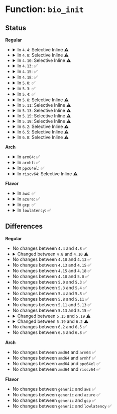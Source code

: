 # Function: <code>bio_init</code>

## Status
<b>Regular</b>
<ul>
<li>
<details>
<summary>In <code>4.4</code>: Selective Inline ⚠️</summary>

```c
void bio_init(struct bio *bio);
```

**Collision:** Unique Global

**Inline:** Selective

**Transformation:** False

**Instances:**

```
In block/bio.c (ffffffff813b0210)
Location: block/bio.c:269
Inline: True
Inline callers:
  - block/bio.c:bio_alloc_bioset
Direct callers:
  - drivers/md/dm.c:dm_create
```
**Symbols:**

```
ffffffff813b0210-ffffffff813b025a: bio_init (STB_GLOBAL)
```
</details>
</li>
<li>
<details>
<summary>In <code>4.8</code>: Selective Inline ⚠️</summary>

```c
void bio_init(struct bio *bio);
```

**Collision:** Unique Global

**Inline:** Selective

**Transformation:** False

**Instances:**

```
In block/bio.c (ffffffff813f51f7)
Location: block/bio.c:273
Inline: True
Inline callers:
  - block/bio.c:bio_alloc_bioset
Direct callers:
  - drivers/md/dm.c:dm_create
```
**Symbols:**

```
ffffffff813f3c60-ffffffff813f3caa: bio_init (STB_GLOBAL)
```
</details>
</li>
<li>
<details>
<summary>In <code>4.10</code>: Selective Inline ⚠️</summary>

```c
void bio_init(struct bio *bio, struct bio_vec *table, short unsigned int max_vecs);
```

**Collision:** Unique Global

**Inline:** Selective

**Transformation:** False

**Instances:**

```
In block/bio.c (ffffffff8140ebd7)
Location: block/bio.c:273
Inline: True
Inline callers:
  - block/bio.c:bio_alloc_bioset
Direct callers:
  - fs/block_dev.c:__blkdev_direct_IO_simple
  - drivers/md/dm.c:dm_create
```
**Symbols:**

```
ffffffff8140d4d0-ffffffff8140d523: bio_init (STB_GLOBAL)
```
</details>
</li>
<li>
<details>
<summary>In <code>4.13</code>: ✅</summary>

```c
void bio_init(struct bio *bio, struct bio_vec *table, short unsigned int max_vecs);
```

**Collision:** Unique Global

**Inline:** No

**Transformation:** False

**Instances:**

```
In block/bio.c (ffffffff8141b230)
Location: block/bio.c:277
Inline: False
Direct callers:
  - fs/block_dev.c:__blkdev_direct_IO_simple
  - block/bio.c:bio_alloc_bioset
  - block/bio.c:bio_alloc_bioset
  - drivers/md/dm.c:dm_create
```
**Symbols:**

```
ffffffff8141b230-ffffffff8141b283: bio_init (STB_GLOBAL)
```
</details>
</li>
<li>
<details>
<summary>In <code>4.15</code>: ✅</summary>

```c
void bio_init(struct bio *bio, struct bio_vec *table, short unsigned int max_vecs);
```

**Collision:** Unique Global

**Inline:** No

**Transformation:** False

**Instances:**

```
In block/bio.c (ffffffff81445e60)
Location: block/bio.c:277
Inline: False
Direct callers:
  - fs/block_dev.c:__blkdev_direct_IO_simple
  - block/bio.c:bio_alloc_bioset
  - block/bio.c:bio_alloc_bioset
  - drivers/md/dm.c:dm_create
```
**Symbols:**

```
ffffffff81445e60-ffffffff81445eb3: bio_init (STB_GLOBAL)
```
</details>
</li>
<li>
<details>
<summary>In <code>4.18</code>: ✅</summary>

```c
void bio_init(struct bio *bio, struct bio_vec *table, short unsigned int max_vecs);
```

**Collision:** Unique Global

**Inline:** No

**Transformation:** False

**Instances:**

```
In block/bio.c (ffffffff81478de0)
Location: block/bio.c:277
Inline: False
Direct callers:
  - fs/block_dev.c:__blkdev_direct_IO_simple
  - block/bio.c:bio_alloc_bioset
  - block/bio.c:bio_alloc_bioset
  - drivers/md/dm.c:dm_create
```
**Symbols:**

```
ffffffff81478de0-ffffffff81478e33: bio_init (STB_GLOBAL)
```
</details>
</li>
<li>
<details>
<summary>In <code>5.0</code>: ✅</summary>

```c
void bio_init(struct bio *bio, struct bio_vec *table, short unsigned int max_vecs);
```

**Collision:** Unique Global

**Inline:** No

**Transformation:** False

**Instances:**

```
In block/bio.c (ffffffff81497040)
Location: block/bio.c:279
Inline: False
Direct callers:
  - fs/block_dev.c:__blkdev_direct_IO_simple
  - fs/iomap.c:iomap_read_page_sync
  - block/bio.c:bio_alloc_bioset
  - block/bio.c:bio_alloc_bioset
  - drivers/lightnvm/core.c:nvm_bb_chunk_sense
  - drivers/md/dm.c:__process_bio
  - drivers/md/dm.c:__split_and_process_bio
```
**Symbols:**

```
ffffffff81497040-ffffffff81497093: bio_init (STB_GLOBAL)
```
</details>
</li>
<li>
<details>
<summary>In <code>5.3</code>: ✅</summary>

```c
void bio_init(struct bio *bio, struct bio_vec *table, short unsigned int max_vecs);
```

**Collision:** Unique Global

**Inline:** No

**Transformation:** False

**Instances:**

```
In block/bio.c (ffffffff814c49b0)
Location: block/bio.c:267
Inline: False
Direct callers:
  - fs/block_dev.c:__blkdev_direct_IO_simple
  - fs/iomap/buffered-io.c:iomap_read_page_sync
  - block/bio.c:bio_alloc_bioset
  - block/bio.c:bio_alloc_bioset
  - drivers/lightnvm/core.c:nvm_bb_chunk_sense
  - drivers/md/dm.c:__process_bio
  - drivers/md/dm.c:__split_and_process_bio
```
**Symbols:**

```
ffffffff814c49b0-ffffffff814c4a00: bio_init (STB_GLOBAL)
```
</details>
</li>
<li>
<details>
<summary>In <code>5.4</code>: ✅</summary>

```c
void bio_init(struct bio *bio, struct bio_vec *table, short unsigned int max_vecs);
```

**Collision:** Unique Global

**Inline:** No

**Transformation:** False

**Instances:**

```
In block/bio.c (ffffffff814dd840)
Location: block/bio.c:270
Inline: False
Direct callers:
  - fs/block_dev.c:__blkdev_direct_IO_simple
  - fs/iomap/buffered-io.c:iomap_read_page_sync
  - block/bio.c:bio_alloc_bioset
  - block/bio.c:bio_alloc_bioset
  - drivers/lightnvm/core.c:nvm_bb_chunk_sense
  - drivers/md/dm.c:__process_bio
  - drivers/md/dm.c:__split_and_process_bio
```
**Symbols:**

```
ffffffff814dd840-ffffffff814dd893: bio_init (STB_GLOBAL)
```
</details>
</li>
<li>
<details>
<summary>In <code>5.8</code>: Selective Inline ⚠️</summary>

```c
void bio_init(struct bio *bio, struct bio_vec *table, short unsigned int max_vecs);
```

**Collision:** Unique Global

**Inline:** Selective

**Transformation:** False

**Instances:**

```
In block/bio.c (ffffffff8153f170)
Location: block/bio.c:274
Inline: True
Inline callers:
  - block/bio.c:bio_alloc_bioset
Direct callers:
  - fs/block_dev.c:__blkdev_direct_IO_simple
  - fs/iomap/buffered-io.c:iomap_read_page_sync
  - drivers/lightnvm/core.c:nvm_bb_chunk_sense
  - drivers/md/dm.c:__process_bio
  - drivers/md/dm.c:__split_and_process_bio
```
**Symbols:**

```
ffffffff8153d1e0-ffffffff8153d233: bio_init (STB_GLOBAL)
```
</details>
</li>
<li>
<details>
<summary>In <code>5.11</code>: Selective Inline ⚠️</summary>

```c
void bio_init(struct bio *bio, struct bio_vec *table, short unsigned int max_vecs);
```

**Collision:** Unique Global

**Inline:** Selective

**Transformation:** False

**Instances:**

```
In block/bio.c (ffffffff8155b968)
Location: block/bio.c:278
Inline: True
Inline callers:
  - block/bio.c:bio_alloc_bioset
Direct callers:
  - fs/block_dev.c:__blkdev_direct_IO_simple
  - fs/iomap/buffered-io.c:iomap_read_page_sync
  - drivers/lightnvm/core.c:nvm_bb_chunk_sense
  - drivers/md/dm.c:__send_empty_flush
```
**Symbols:**

```
ffffffff81559cf0-ffffffff81559d43: bio_init (STB_GLOBAL)
```
</details>
</li>
<li>
<details>
<summary>In <code>5.13</code>: Selective Inline ⚠️</summary>

```c
void bio_init(struct bio *bio, struct bio_vec *table, short unsigned int max_vecs);
```

**Collision:** Unique Global

**Inline:** Selective

**Transformation:** False

**Instances:**

```
In block/bio.c (ffffffff81563aff)
Location: block/bio.c:246
Inline: True
Inline callers:
  - block/bio.c:bio_kmalloc
  - block/bio.c:bio_alloc_bioset
  - block/bio.c:bio_alloc_bioset
  - block/bio.c:bio_alloc_bioset
Direct callers:
  - fs/block_dev.c:__blkdev_direct_IO_simple
  - fs/iomap/buffered-io.c:iomap_read_page_sync
  - block/blk-flush.c:blkdev_issue_flush
  - drivers/lightnvm/core.c:nvm_bb_chunk_sense
  - drivers/md/md.c:sync_page_io
  - drivers/md/dm.c:__send_empty_flush
```
**Symbols:**

```
ffffffff81562600-ffffffff81562653: bio_init (STB_GLOBAL)
```
</details>
</li>
<li>
<details>
<summary>In <code>5.15</code>: Selective Inline ⚠️</summary>

```c
void bio_init(struct bio *bio, struct bio_vec *table, short unsigned int max_vecs);
```

**Collision:** Unique Global

**Inline:** Selective

**Transformation:** False

**Instances:**

```
In block/bio.c (ffffffff815c7453)
Location: block/bio.c:251
Inline: True
Inline callers:
  - block/bio.c:bio_kmalloc
  - block/bio.c:bio_alloc_bioset
  - block/bio.c:bio_alloc_bioset
  - block/bio.c:bio_alloc_bioset
Direct callers:
  - fs/iomap/buffered-io.c:iomap_read_page_sync
  - block/fops.c:__blkdev_direct_IO_simple
  - block/blk-flush.c:blkdev_issue_flush
  - drivers/md/md.c:sync_page_io
  - drivers/md/dm.c:__send_empty_flush
```
**Symbols:**

```
ffffffff815c6220-ffffffff815c62c2: bio_init (STB_GLOBAL)
```
</details>
</li>
<li>
<details>
<summary>In <code>5.19</code>: Selective Inline ⚠️</summary>

```c
void bio_init(struct bio *bio, struct block_device *bdev, struct bio_vec *table, short unsigned int max_vecs, unsigned int opf);
```

**Collision:** Unique Global

**Inline:** Selective

**Transformation:** False

**Instances:**

```
In block/bio.c (ffffffff81672314)
Location: block/bio.c:241
Inline: True
Inline callers:
  - block/bio.c:bio_init_clone
  - block/bio.c:bio_alloc_bioset
  - block/bio.c:bio_alloc_bioset
  - block/bio.c:bio_alloc_bioset
  - block/bio.c:bio_alloc_bioset
Direct callers:
  - fs/iomap/buffered-io.c:iomap_read_folio_sync
  - fs/squashfs/block.c:squashfs_bio_read
  - block/fops.c:__blkdev_direct_IO_simple
  - block/fops.c:__blkdev_direct_IO_simple
  - block/blk-flush.c:blkdev_issue_flush
  - block/blk-map.c:blk_rq_map_kern
  - block/blk-map.c:blk_rq_map_kern
  - block/blk-map.c:bio_map_user_iov
  - block/blk-map.c:bio_copy_user_iov
  - block/blk-crypto-fallback.c:blk_crypto_fallback_clone_bio
  - drivers/md/md.c:sync_page_io
  - drivers/md/md.c:sync_page_io
  - drivers/md/md.c:sync_page_io
  - drivers/md/dm.c:__send_empty_flush
```
**Symbols:**

```
ffffffff81671080-ffffffff81671151: bio_init (STB_GLOBAL)
```
</details>
</li>
<li>
<details>
<summary>In <code>6.2</code>: Selective Inline ⚠️</summary>

```c
void bio_init(struct bio *bio, struct block_device *bdev, struct bio_vec *table, short unsigned int max_vecs, blk_opf_t opf);
```

**Collision:** Unique Global

**Inline:** Selective

**Transformation:** False

**Instances:**

```
In block/bio.c (ffffffff8172dc64)
Location: block/bio.c:247
Inline: True
Inline callers:
  - block/bio.c:bio_init_clone
  - block/bio.c:bio_alloc_bioset
  - block/bio.c:bio_alloc_bioset
  - block/bio.c:bio_alloc_bioset
  - block/bio.c:bio_alloc_bioset
Direct callers:
  - fs/iomap/buffered-io.c:iomap_read_folio_sync
  - fs/squashfs/block.c:squashfs_bio_read
  - block/fops.c:__blkdev_direct_IO_simple
  - block/fops.c:__blkdev_direct_IO_simple
  - block/blk-flush.c:blkdev_issue_flush
  - block/blk-map.c:blk_rq_map_kern
  - block/blk-map.c:blk_rq_map_kern
  - block/blk-map.c:blk_rq_map_bio_alloc
  - block/blk-map.c:bio_copy_user_iov
  - block/blk-crypto-fallback.c:blk_crypto_fallback_clone_bio
  - drivers/md/md.c:sync_page_io
  - drivers/md/md.c:sync_page_io
  - drivers/md/dm.c:__send_empty_flush
```
**Symbols:**

```
ffffffff8172c810-ffffffff8172c8e1: bio_init (STB_GLOBAL)
```
</details>
</li>
<li>
<details>
<summary>In <code>6.5</code>: Selective Inline ⚠️</summary>

```c
void bio_init(struct bio *bio, struct block_device *bdev, struct bio_vec *table, short unsigned int max_vecs, blk_opf_t opf);
```

**Collision:** Unique Global

**Inline:** Selective

**Transformation:** False

**Instances:**

```
In block/bio.c (ffffffff81769ea4)
Location: block/bio.c:246
Inline: True
Inline callers:
  - block/bio.c:bio_init_clone
  - block/bio.c:bio_alloc_bioset
  - block/bio.c:bio_alloc_bioset
  - block/bio.c:bio_alloc_bioset
  - block/bio.c:bio_alloc_bioset
Direct callers:
  - mm/page_io.c:swap_readpage_bdev_sync
  - mm/page_io.c:swap_writepage_bdev_sync
  - fs/iomap/buffered-io.c:iomap_read_folio_sync
  - fs/squashfs/block.c:squashfs_bio_read
  - block/fops.c:__blkdev_direct_IO_simple
  - block/fops.c:__blkdev_direct_IO_simple
  - block/blk-flush.c:blkdev_issue_flush
  - block/blk-map.c:blk_rq_map_kern
  - block/blk-map.c:bio_copy_kern
  - block/blk-map.c:blk_rq_map_bio_alloc
  - block/blk-map.c:bio_copy_user_iov
  - block/blk-crypto-fallback.c:blk_crypto_fallback_clone_bio
  - drivers/md/md.c:sync_page_io
  - drivers/md/md.c:sync_page_io
  - drivers/md/dm.c:__send_empty_flush
```
**Symbols:**

```
ffffffff81768b90-ffffffff81768c61: bio_init (STB_GLOBAL)
```
</details>
</li>
<li>
<details>
<summary>In <code>6.8</code>: Selective Inline ⚠️</summary>

```c
void bio_init(struct bio *bio, struct block_device *bdev, struct bio_vec *table, short unsigned int max_vecs, blk_opf_t opf);
```

**Collision:** Unique Global

**Inline:** Selective

**Transformation:** False

**Instances:**

```
In block/bio.c (ffffffff817ac054)
Location: block/bio.c:246
Inline: True
Inline callers:
  - block/bio.c:bio_init_clone
  - block/bio.c:bio_alloc_bioset
  - block/bio.c:bio_alloc_bioset
  - block/bio.c:bio_alloc_bioset
  - block/bio.c:bio_alloc_bioset
Direct callers:
  - mm/page_io.c:swap_read_folio_bdev_sync
  - mm/page_io.c:swap_writepage_bdev_sync
  - fs/iomap/buffered-io.c:iomap_read_folio_sync
  - fs/squashfs/block.c:squashfs_bio_read
  - block/fops.c:__blkdev_direct_IO_simple
  - block/fops.c:__blkdev_direct_IO_simple
  - block/blk-flush.c:blkdev_issue_flush
  - block/blk-map.c:blk_rq_map_kern
  - block/blk-map.c:bio_copy_kern
  - block/blk-map.c:blk_rq_map_bio_alloc
  - block/blk-map.c:bio_copy_user_iov
  - block/blk-crypto-fallback.c:blk_crypto_fallback_clone_bio
  - drivers/md/md.c:sync_page_io
  - drivers/md/md.c:sync_page_io
  - drivers/md/dm.c:__send_empty_flush
```
**Symbols:**

```
ffffffff817aaa80-ffffffff817aab51: bio_init (STB_GLOBAL)
```
</details>
</li>
</ul>
<b>Arch</b>
<ul>
<li>
<details>
<summary>In <code>arm64</code>: ✅</summary>

```c
void bio_init(struct bio *bio, struct bio_vec *table, short unsigned int max_vecs);
```

**Collision:** Unique Global

**Inline:** No

**Transformation:** False

**Instances:**

```
In block/bio.c (ffff8000105d9f18)
Location: block/bio.c:270
Inline: False
Direct callers:
  - fs/block_dev.c:__blkdev_direct_IO_simple
  - fs/iomap/buffered-io.c:iomap_read_page_sync
  - block/bio.c:bio_alloc_bioset
  - block/bio.c:bio_alloc_bioset
  - drivers/lightnvm/core.c:nvm_bb_chunk_sense
  - drivers/md/dm.c:__process_bio
  - drivers/md/dm.c:__split_and_process_bio
```
**Symbols:**

```
ffff8000105d9f18-ffff8000105d9f80: bio_init (STB_GLOBAL)
```
</details>
</li>
<li>
<details>
<summary>In <code>armhf</code>: ✅</summary>

```c
void bio_init(struct bio *bio, struct bio_vec *table, short unsigned int max_vecs);
```

**Collision:** Unique Global

**Inline:** No

**Transformation:** False

**Instances:**

```
In block/bio.c (c07873ec)
Location: block/bio.c:270
Inline: False
Direct callers:
  - fs/block_dev.c:__blkdev_direct_IO_simple
  - fs/iomap/buffered-io.c:iomap_read_page_sync
  - block/bio.c:bio_alloc_bioset
  - block/bio.c:bio_alloc_bioset
  - drivers/lightnvm/core.c:nvm_bb_chunk_sense
  - drivers/md/dm.c:__process_bio
  - drivers/md/dm.c:__split_and_process_bio
```
**Symbols:**

```
c07873ec-c0787430: bio_init (STB_GLOBAL)
```
</details>
</li>
<li>
<details>
<summary>In <code>ppc64el</code>: ✅</summary>

```c
void bio_init(struct bio *bio, struct bio_vec *table, short unsigned int max_vecs);
```

**Collision:** Unique Global

**Inline:** No

**Transformation:** False

**Instances:**

```
In block/bio.c (c00000000076a370)
Location: block/bio.c:270
Inline: False
Direct callers:
  - fs/block_dev.c:__blkdev_direct_IO_simple
  - fs/iomap/buffered-io.c:iomap_read_page_sync
  - block/bio.c:bio_alloc_bioset
  - block/bio.c:bio_alloc_bioset
  - drivers/lightnvm/core.c:nvm_bb_chunk_sense
  - drivers/md/dm.c:__process_bio
  - drivers/md/dm.c:__split_and_process_bio
```
**Symbols:**

```
c00000000076a370-c00000000076a3e4: bio_init (STB_GLOBAL)
```
</details>
</li>
<li>
<details>
<summary>In <code>riscv64</code>: Selective Inline ⚠️</summary>

```c
void bio_init(struct bio *bio, struct bio_vec *table, short unsigned int max_vecs);
```

**Collision:** Unique Global

**Inline:** Selective

**Transformation:** False

**Instances:**

```
In block/bio.c (ffffffe00041f670)
Location: block/bio.c:270
Inline: True
Inline callers:
  - block/bio.c:bio_alloc_bioset
Direct callers:
  - fs/block_dev.c:__blkdev_direct_IO_simple
  - fs/iomap/buffered-io.c:iomap_read_page_sync
  - drivers/lightnvm/core.c:nvm_bb_chunk_sense
  - drivers/md/dm.c:__process_bio
  - drivers/md/dm.c:__split_and_process_bio
```
**Symbols:**

```
ffffffe00041d8c6-ffffffe00041d910: bio_init (STB_GLOBAL)
```
</details>
</li>
</ul>
<b>Flavor</b>
<ul>
<li>
<details>
<summary>In <code>aws</code>: ✅</summary>

```c
void bio_init(struct bio *bio, struct bio_vec *table, short unsigned int max_vecs);
```

**Collision:** Unique Global

**Inline:** No

**Transformation:** False

**Instances:**

```
In block/bio.c (ffffffff814d5e20)
Location: block/bio.c:270
Inline: False
Direct callers:
  - fs/block_dev.c:__blkdev_direct_IO_simple
  - fs/iomap/buffered-io.c:iomap_read_page_sync
  - block/bio.c:bio_alloc_bioset
  - block/bio.c:bio_alloc_bioset
  - drivers/lightnvm/core.c:nvm_bb_chunk_sense
  - drivers/md/dm.c:__process_bio
  - drivers/md/dm.c:__split_and_process_bio
```
**Symbols:**

```
ffffffff814d5e20-ffffffff814d5e73: bio_init (STB_GLOBAL)
```
</details>
</li>
<li>
<details>
<summary>In <code>azure</code>: ✅</summary>

```c
void bio_init(struct bio *bio, struct bio_vec *table, short unsigned int max_vecs);
```

**Collision:** Unique Global

**Inline:** No

**Transformation:** False

**Instances:**

```
In block/bio.c (ffffffff814c6840)
Location: block/bio.c:270
Inline: False
Direct callers:
  - fs/block_dev.c:__blkdev_direct_IO_simple
  - fs/iomap/buffered-io.c:iomap_read_page_sync
  - block/bio.c:bio_alloc_bioset
  - block/bio.c:bio_alloc_bioset
  - drivers/md/dm.c:__process_bio
  - drivers/md/dm.c:__split_and_process_bio
```
**Symbols:**

```
ffffffff814c6840-ffffffff814c6893: bio_init (STB_GLOBAL)
```
</details>
</li>
<li>
<details>
<summary>In <code>gcp</code>: ✅</summary>

```c
void bio_init(struct bio *bio, struct bio_vec *table, short unsigned int max_vecs);
```

**Collision:** Unique Global

**Inline:** No

**Transformation:** False

**Instances:**

```
In block/bio.c (ffffffff814d1eb0)
Location: block/bio.c:270
Inline: False
Direct callers:
  - fs/block_dev.c:__blkdev_direct_IO_simple
  - fs/iomap/buffered-io.c:iomap_read_page_sync
  - block/bio.c:bio_alloc_bioset
  - block/bio.c:bio_alloc_bioset
  - drivers/lightnvm/core.c:nvm_bb_chunk_sense
  - drivers/md/dm.c:__process_bio
  - drivers/md/dm.c:__split_and_process_bio
```
**Symbols:**

```
ffffffff814d1eb0-ffffffff814d1f03: bio_init (STB_GLOBAL)
```
</details>
</li>
<li>
<details>
<summary>In <code>lowlatency</code>: ✅</summary>

```c
void bio_init(struct bio *bio, struct bio_vec *table, short unsigned int max_vecs);
```

**Collision:** Unique Global

**Inline:** No

**Transformation:** False

**Instances:**

```
In block/bio.c (ffffffff814ea960)
Location: block/bio.c:270
Inline: False
Direct callers:
  - fs/block_dev.c:__blkdev_direct_IO_simple
  - fs/iomap/buffered-io.c:iomap_read_page_sync
  - block/bio.c:bio_alloc_bioset
  - block/bio.c:bio_alloc_bioset
  - drivers/lightnvm/core.c:nvm_bb_chunk_sense
  - drivers/md/dm.c:__process_bio
  - drivers/md/dm.c:__split_and_process_bio
```
**Symbols:**

```
ffffffff814ea960-ffffffff814ea9b3: bio_init (STB_GLOBAL)
```
</details>
</li>
</ul>

## Differences
<b>Regular</b>
<ul>
<li>
No changes between <code>4.4</code> and <code>4.8</code> ✅
</li>
<li>
<details>
<summary>Changed between <code>4.8</code> and <code>4.10</code> ⚠️</summary>
<ul>
<li>
<b>Param added. </b>
<code>struct bio_vec *table</code>
</li>
<li>
<b>Param added. </b>
<code>short unsigned int max_vecs</code>
</li>
</ul>
</details>
</li>
<li>
No changes between <code>4.10</code> and <code>4.13</code> ✅
</li>
<li>
No changes between <code>4.13</code> and <code>4.15</code> ✅
</li>
<li>
No changes between <code>4.15</code> and <code>4.18</code> ✅
</li>
<li>
No changes between <code>4.18</code> and <code>5.0</code> ✅
</li>
<li>
No changes between <code>5.0</code> and <code>5.3</code> ✅
</li>
<li>
No changes between <code>5.3</code> and <code>5.4</code> ✅
</li>
<li>
No changes between <code>5.4</code> and <code>5.8</code> ✅
</li>
<li>
No changes between <code>5.8</code> and <code>5.11</code> ✅
</li>
<li>
No changes between <code>5.11</code> and <code>5.13</code> ✅
</li>
<li>
No changes between <code>5.13</code> and <code>5.15</code> ✅
</li>
<li>
<details>
<summary>Changed between <code>5.15</code> and <code>5.19</code> ⚠️</summary>
<ul>
<li>
<b>Param added. </b>
<code>struct block_device *bdev</code>
</li>
<li>
<b>Param added. </b>
<code>unsigned int opf</code>
</li>
<li>
<b>Param reordered. </b>
<code>bio, table, max_vecs</code> ➡️ <code>bio, bdev, table, max_vecs, opf</code>
</li>
</ul>
</details>
</li>
<li>
<details>
<summary>Changed between <code>5.19</code> and <code>6.2</code> ⚠️</summary>
<ul>
<li>
<b>Param type changed. </b>
<code>unsigned int opf</code> ➡️ <code>blk_opf_t opf</code>
</li>
</ul>
</details>
</li>
<li>
No changes between <code>6.2</code> and <code>6.5</code> ✅
</li>
<li>
No changes between <code>6.5</code> and <code>6.8</code> ✅
</li>
</ul>
<b>Arch</b>
<ul>
<li>
No changes between <code>amd64</code> and <code>arm64</code> ✅
</li>
<li>
No changes between <code>amd64</code> and <code>armhf</code> ✅
</li>
<li>
No changes between <code>amd64</code> and <code>ppc64el</code> ✅
</li>
<li>
No changes between <code>amd64</code> and <code>riscv64</code> ✅
</li>
</ul>
<b>Flavor</b>
<ul>
<li>
No changes between <code>generic</code> and <code>aws</code> ✅
</li>
<li>
No changes between <code>generic</code> and <code>azure</code> ✅
</li>
<li>
No changes between <code>generic</code> and <code>gcp</code> ✅
</li>
<li>
No changes between <code>generic</code> and <code>lowlatency</code> ✅
</li>
</ul>
